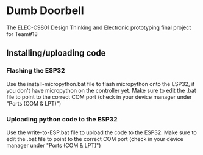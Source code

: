 # Dumb Doorbell

The ELEC-C9801 Design Thinking and Electronic prototyping final project for Team#18

## Installing/uploading code

### Flashing the ESP32

Use the install-micropython.bat file to flash micropython onto the ESP32, if you don't have micropython on the controller yet.
Make sure to edit the .bat file to point to the correct COM port (check in your device manager under "Ports (COM & LPT)")

### Uploading python code to the ESP32

Use the write-to-ESP.bat file to upload the code to the ESP32.
Make sure to edit the .bat file to point to the correct COM port (check in your device manager under "Ports (COM & LPT)")
